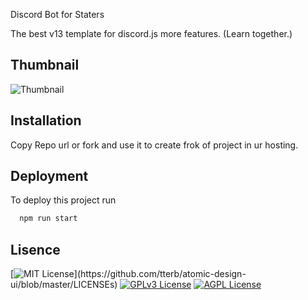 Discord Bot for Staters

The best v13 template for discord.js 
more features. (Learn together.)


## Thumbnail

![Thumbnail](https://media.discordapp.net/attachments/832211530694000663/882536677321633802/20210901_133401.jpg)

  
## Installation

Copy Repo url or fork  and use it to create frok of project in ur hosting.
## Deployment

To deploy this project run

```js
  npm run start 
```

  
## Lisence

[![MIT License](https://img.shields.io/apm/l/atomic-design-ui.svg?)](https://github.com/tterb/atomic-design-ui/blob/master/LICENSEs)
[![GPLv3 License](https://img.shields.io/badge/License-GPL%20v3-yellow.svg)](https://opensource.org/licenses/)
[![AGPL License](https://img.shields.io/badge/license-AGPL-blue.svg)](http://www.gnu.org/licenses/agpl-3.0)

  
